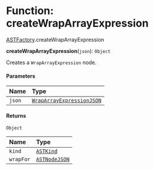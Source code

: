# Function: createWrapArrayExpression

[ASTFactory](/en/auto-docs/free-layout-editor/modules/ASTFactory.md).createWrapArrayExpression

**createWrapArrayExpression**(`json`): `Object`

Creates a `WrapArrayExpression` node.

#### Parameters

| Name | Type |
| :------ | :------ |
| `json` | [`WrapArrayExpressionJSON`](/en/auto-docs/free-layout-editor/interfaces/WrapArrayExpressionJSON.md) |

#### Returns

`Object`

| Name | Type |
| :------ | :------ |
| `kind` | [`ASTKind`](/en/auto-docs/free-layout-editor/enums/ASTKind.md) |
| `wrapFor` | [`ASTNodeJSON`](/en/auto-docs/free-layout-editor/interfaces/ASTNodeJSON.md) |
